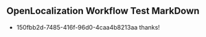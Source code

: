 ## OpenLocalization Workflow Test MarkDown
* 150fbb2d-7485-416f-96d0-4caa4b8213aa thanks!

<!--HONumber=Oct16_HO3-->


